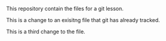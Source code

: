 This repository contain the files for a git lesson.



This is a change to an  exisitng file that git has already tracked.

This is a third change to the file.
